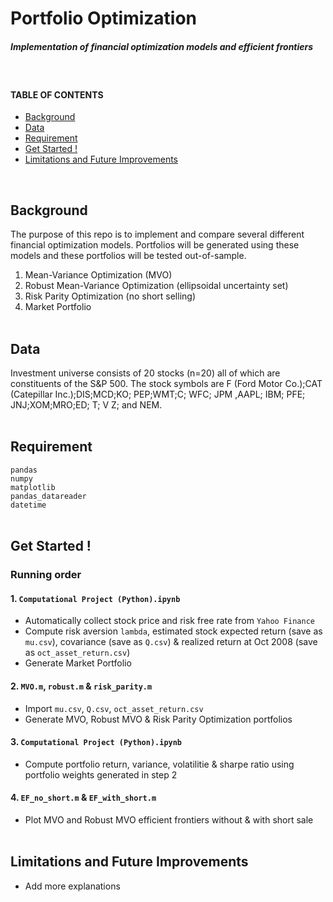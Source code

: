 # Portfolio Optimization 

##### Implementation of financial optimization models and efficient frontiers
</br>

#### TABLE OF CONTENTS 
- [Background](#background) 
- [Data](#data) 
- [Requirement](#requirement)
- [Get Started !](#Get-Started-!)
- [Limitations and Future Improvements](#Limitations-and-Future-Improvements)
 <br/>

## Background
 
The purpose of this repo is to implement and compare several different financial optimization models. 
Portfolios will be generated using these models and these portfolios will be tested out-of-sample. 
1. Mean-Variance Optimization (MVO)
2. Robust Mean-Variance Optimization (ellipsoidal uncertainty set)
3. Risk Parity Optimization (no short selling)
4. Market Portfolio
</br> </br> 

 
## Data
Investment universe consists of 20 stocks (n=20) all of which are constituents of the S&P 500. The stock symbols are
F (Ford Motor Co.);CAT (Catepillar Inc.);DIS;MCD;KO; PEP;WMT;C; WFC; JPM ,AAPL; IBM; PFE; JNJ;XOM;MRO;ED; T; V Z; and NEM.
</br> </br>  
 
 
## Requirement
`pandas` </br>
`numpy` </br>
`matplotlib` </br>
`pandas_datareader` </br>
`datetime`
</br> </br> 
 
 
## Get Started !

### Running order  

#### 1. `Computational Project (Python).ipynb`
- Automatically collect stock price and risk free rate from `Yahoo Finance`
- Compute risk aversion `lambda`, estimated stock expected return (save as `mu.csv`), covariance (save as `Q.csv`) & realized return at Oct 2008 (save as `oct_asset_return.csv`)
- Generate Market Portfolio 


#### 2.	`MVO.m`, `robust.m` & `risk_parity.m`
- Import  `mu.csv`, `Q.csv`, `oct_asset_return.csv`
- Generate MVO, Robust MVO & Risk Parity Optimization portfolios 


#### 3.	`Computational Project (Python).ipynb`
- Compute portfolio return, variance, volatilitie & sharpe ratio using portfolio weights generated in step 2
 
 
#### 4.	`EF_no_short.m` & `EF_with_short.m`
- Plot MVO and Robust MVO efficient frontiers without & with short sale
</br></br>

## Limitations and Future Improvements
- Add more explanations  
